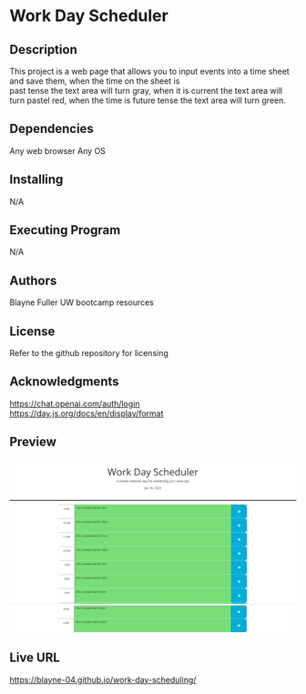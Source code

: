 # Work Day Scheduler

## Description 
This project is a web page that allows you to input events into a time sheet and save them, when the time on the sheet is <br> past tense the text area will turn gray, when it is current the text area will turn pastel red, when the time is future tense the text area will turn green. 

## Dependencies
Any web browser
Any OS

## Installing 
N/A

## Executing Program
N/A

## Authors 
Blayne Fuller
UW bootcamp resources

## License
Refer to the github repository for licensing 

## Acknowledgments 
https://chat.openai.com/auth/login<br>
https://day.js.org/docs/en/display/format

## Preview
![demo1](./assets/demo-1.png)
![demo2](./assets/demo-2.png)

## Live URL 
https://blayne-04.github.io/work-day-scheduling/